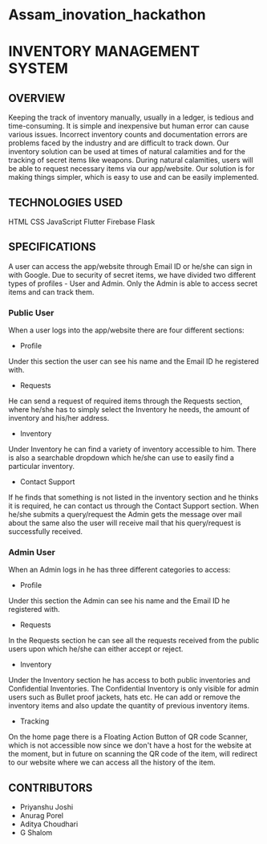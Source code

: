 # Assam_inovation_hackathon

# INVENTORY MANAGEMENT SYSTEM

## OVERVIEW
Keeping the track of inventory manually, usually in a ledger, is tedious and time-consuming. It is simple and inexpensive but human error can cause various issues. Incorrect inventory counts and documentation errors are problems faced by the industry and are difficult to track down. Our inventory solution can be used at times of natural calamities and for the tracking of secret items like weapons. During natural calamities, users will be able to request necessary items via our app/website. Our solution is for making things simpler, which is easy to use and can be easily implemented. 

## TECHNOLOGIES USED
HTML
CSS
JavaScript
Flutter
Firebase
Flask

## SPECIFICATIONS
A user can access the app/website through Email ID or he/she can sign in with Google.
Due to security of secret items, we have divided two different types of profiles - User and Admin. Only the Admin is able to access secret items and can track them.
 ### Public User
 
When a user logs into the app/website there are four different sections:
  - Profile
  
Under this section the user can see his name and the Email ID he registered with.
- Requests

He can send a request of required items through the Requests section, where he/she has to simply select the Inventory he needs, the amount of inventory and his/her address.
- Inventory

Under Inventory he can find a variety of inventory accessible to him. There is also a searchable dropdown which he/she can use to easily find a particular inventory. 
- Contact Support

If he finds that something is not listed in the inventory section and he thinks it is required, he can contact us through the Contact Support section. 
When he/she submits a query/request the Admin gets the message over mail about the same also the user will receive mail that his query/request is successfully received.
### Admin User

When an Admin logs in he has three different categories to access:
- Profile

Under this section the Admin can see his name and the Email ID he registered with.
-  Requests

In the Requests section he can see all the requests received from the public users upon which he/she can either accept or reject.
-  Inventory

 Under the Inventory section he has access to both public inventories and Confidential Inventories. The Confidential Inventory is only visible for admin users such as Bullet proof jackets, hats etc. He can add or remove the inventory items and also update the quantity of previous inventory items.
-  Tracking

On the home page there is a Floating Action Button of QR code Scanner, which is not accessible now since we don't have a host for the website at the moment, but in future on scanning the QR code of the item, will redirect to our website where we can access all the history of the item. 

## CONTRIBUTORS
- Priyanshu Joshi
- Anurag Porel
- Aditya Choudhari
- G Shalom

